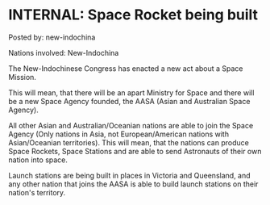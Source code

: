 # INTERNAL: Space Rocket being built

Posted by: new-indochina

Nations involved: New-Indochina

The New-Indochinese Congress has enacted a new act about a Space Mission.

This will mean, that there will be an apart Ministry for Space and there will be a new Space Agency founded, the AASA (Asian and Australian Space Agency).

All other Asian and Australian/Oceanian nations are able to join the Space Agency (Only nations in Asia, not European/American nations with Asian/Oceanian territories). This will mean, that the nations can produce Space Rockets, Space Stations and are able to send Astronauts of their own nation into space.

Launch stations are being built in places in Victoria and Queensland, and any other nation that joins the AASA is able to build launch stations on their nation's territory.